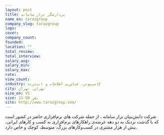 ```yaml
---
layout: post
title: پردازشگر تراز سامانه
name_en: tarazgroup
company_slug: tarazgroup
logo: 
cover: 
company_count:
founded:
location: ""
total_review: 
total_interview: 
salary_avg: 
salary_min: 
salary_max: 
rate: 
view_count: 
industry: کامپیوتر، فناوری اطلاعات و اینترنت
city: تهران, تهران
size_en: VS
size: 11-50 نفر
site: http://www.tarazgroup.com/
---
```


شرکت دانش‌بنیان تراز سامانه ، از جمله شرکت های نرم‌افزاری حاضر در کشور است که با گذشت نزدیک به دو دهه عرضه‌ی راهکارهای نرم‌افزاری به کسب‌ و کارهای ایرانی، بیش از هزار مشتری در کسب‌وکارهای بزرگ، متوسط، کوچک و خاص دارد.
